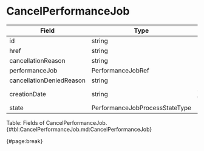 <!--
    ATTENTION: This file was generated via gradle!
               Do NOT manually edit this file! Any such changes will be overwritten!
-->

# CancelPerformanceJob

| Field | Type | Format | Required |
| ------- | ------- | ------- | --- |
| id | string | N/A | Yes |
| href | string | uri | No |
| cancellationReason | string | N/A | No |
| performanceJob | PerformanceJobRef | N/A | Yes |
| cancellationDeniedReason | string | N/A | No |
| creationDate | string | date-time | Yes |
| state | PerformanceJobProcessStateType | N/A | Yes |

Table: Fields of CancelPerformanceJob. {#tbl:CancelPerformanceJob.md:CancelPerformanceJob}

{#page:break}
